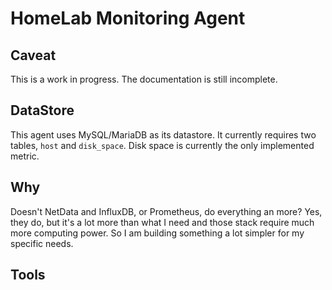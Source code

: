 # HomeLab Monitoring Agent

## Caveat

This is a work in progress. The documentation is still incomplete.  

## DataStore

This agent uses MySQL/MariaDB as its datastore. It currently requires two tables, `host` and `disk_space`. Disk space is currently the only implemented metric.

## Why 

Doesn't NetData and InfluxDB, or Prometheus, do everything an more? Yes, they do, but it's a lot more than what I need and those stack require much more computing power. So I am building something a lot simpler for my specific needs.

## Tools

